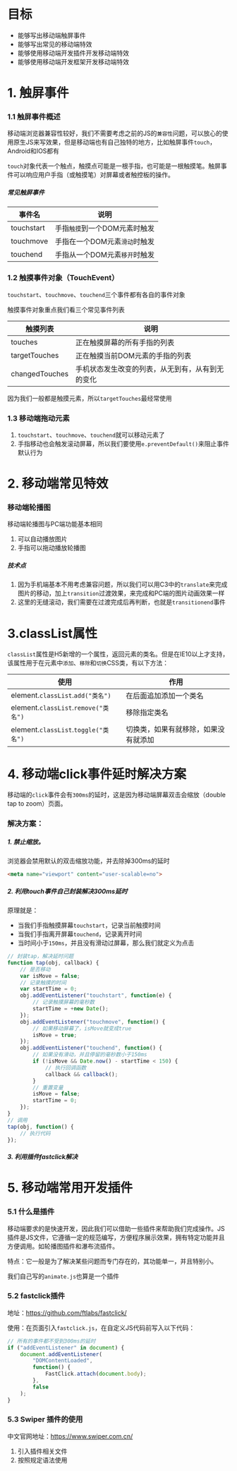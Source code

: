 # 目标

* 能够写出移动端触屏事件
* 能够写出常见的移动端特效
* 能够使用移动端开发插件开发移动端特效
* 能够使用移动端开发框架开发移动端特效

# 1. 触屏事件

### 1.1 触屏事件概述

移动端浏览器兼容性较好，我们不需要考虑之前的JS的`兼容性`问题，可以放心的使用原生JS来写效果，但是移动端也有自己独特的地方，比如触屏事件`touch`，Android和IOS都有

`touch`对象代表一个触点，触摸点可能是一根手指，也可能是一根触摸笔。触屏事件可以响应用户手指（或触摸笔）对屏幕或者触控板的操作。

##### 常见触屏事件

| 事件名     | 说明                          |
| ---------- | ----------------------------- |
| touchstart | 手指`触摸`到一个DOM元素时触发 |
| touchmove  | 手指在一个DOM元素`滑动`时触发 |
| touchend   | 手指从一个DOM元素`移开`时触发 |

### 1.2 触摸事件对象（TouchEvent）

`touchstart`、`touchmove`、`touchend`三个事件都有各自的事件对象

触摸事件对象重点我们看三个常见事件列表

| 触摸列表       | 说明                                             |
| -------------- | ------------------------------------------------ |
| touches        | 正在触摸屏幕的所有手指的列表                     |
| targetTouches  | 正在触摸当前DOM元素的手指的列表                  |
| changedTouches | 手机状态发生改变的列表，从无到有，从有到无的变化 |

因为我们一般都是触摸元素，所以`targetTouches`最经常使用

### 1.3 移动端拖动元素

1. `touchstart`、`touchmove`、`touchend`就可以移动元素了
2. 手指移动也会触发滚动屏幕，所以我们要使用`e.preventDefault()`来阻止事件默认行为

# 2. 移动端常见特效

### 移动端轮播图

移动端轮播图与PC端功能基本相同

1. 可以自动播放图片
2. 手指可以拖动播放轮播图

##### 技术点

1. 因为手机端基本不用考虑兼容问题，所以我们可以用C3中的`translate`来完成图片的移动，加上`transition`过渡效果，来完成和PC端的图片动画效果一样
2. 这里的无缝滚动，我们需要在过渡完成后再判断，也就是`transitionend`事件
# 3.classList属性

`classList`属性是H5新增的一个属性，返回元素的类名。但是在IE10以上才支持，该属性用于在元素中`添加`、`移除`和`切换`CSS类，有以下方法：

| 使用                                 | 作用                                 |
| ------------------------------------ | ------------------------------------ |
| element.`classList`.`add("类名")`    | 在后面追加添加一个类名               |
| element.`classList`.`remove("类名")` | 移除指定类名                         |
| element.`classList`.`toggle("类名")` | 切换类，如果有就移除，如果没有就添加 |



# 4. 移动端click事件延时解决方案

移动端的`click`事件会有`300ms`的延时，这是因为移动端屏幕双击会缩放（double tap to zoom）页面。

### 解决方案：

##### 1. 禁止缩放。
浏览器会禁用默认的双击缩放功能，并去除掉300ms的延时
```html
<meta name="viewport" content="user-scalable=no">
```
##### 2. 利用touch事件自己封装解决300ms延时

   原理就是：

   * 当我们手指触摸屏幕`touchstart`，记录当前触摸时间
   * 当我们手指离开屏幕`touchend`，记录离开时间
   * 当时间小于`150ms`，并且没有滑动过屏幕，那么我们就定义为点击

``````javascript
// 封装tap，解决延时问题
function tap(obj, callback) {
    // 是否移动
    var isMove = false;
    // 记录触摸的时间
    var startTime = 0;
    obj.addEventListener("touchstart", function(e) {
        // 记录触摸屏幕的毫秒数
        startTime = +new Date();
    });
    obj.addEventListener("touchmove", function() {
        // 如果移动屏幕了，isMove就变成true
        isMove = true;
    });
    obj.addEventListener("touchend", function() {
        // 如果没有滑动，并且停留的毫秒数小于150ms
        if (!isMove && Date.now() - startTime < 150) {
            // 执行回调函数
            callback && callback();
        }
        // 重置变量
        isMove = false;
        startTime = 0;
    });
}
// 调用
tap(obj, function() {
    // 执行代码
});
``````

##### 3. 利用插件fastclick解决

# 5. 移动端常用开发插件

### 5.1 什么是插件

移动端要求的是快速开发，因此我们可以借助一些插件来帮助我们完成操作。JS插件是JS文件，它遵循一定的规范编写，方便程序展示效果，拥有特定功能并且方便调用。如轮播图插件和瀑布流插件。

特点：它一般是为了解决某些问题而专门存在的，其功能单一，并且特别小。

我们自己写的`animate.js`也算是一个插件

### 5.2 fastclick插件

地址：https://github.com/ftlabs/fastclick/ 

使用：在页面引入`fastclick.js`，在自定义JS代码前写入以下代码：

```javascript
// 所有的事件都不受到300ms的延时
if ("addEventListener" in document) {
    document.addEventListener(
        "DOMContentLoaded",
        function() {
            FastClick.attach(document.body);
        },
        false
    );
}
```

### 5.3 Swiper 插件的使用

中文官网地址：https://www.swiper.com.cn/

1. 引入插件相关文件
2. 按照规定语法使用

